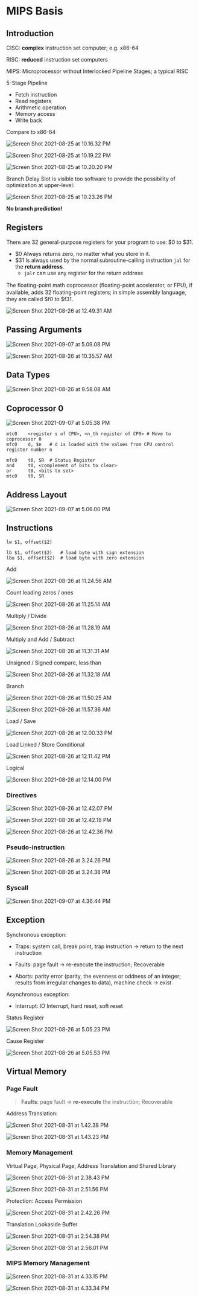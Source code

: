 # MIPS Basis

## Introduction

CISC: **complex** instruction set computer; e.g. x86-64

RISC: **reduced** instruction set computers

MIPS: Microprocessor without Interlocked Pipeline Stages; a typical RISC

5-Stage Pipeline

- Fetch instruction
- Read registers
- Arithmetic operation
- Memory access
- Write back

Compare to x86-64

![Screen Shot 2021-08-25 at 10.16.32 PM](5%20MIPS%20Basis.assets/Screen%20Shot%202021-08-25%20at%2010.16.32%20PM.png)

![Screen Shot 2021-08-25 at 10.19.22 PM](5%20MIPS%20Basis.assets/Screen%20Shot%202021-08-25%20at%2010.19.22%20PM.png)

![Screen Shot 2021-08-25 at 10.20.20 PM](5%20MIPS%20Basis.assets/Screen%20Shot%202021-08-25%20at%2010.20.20%20PM.png)

Branch Delay Slot is visible too software to provide the possibility of optimization at upper-level:

![Screen Shot 2021-08-25 at 10.23.26 PM](5%20MIPS%20Basis.assets/Screen%20Shot%202021-08-25%20at%2010.23.26%20PM.png)

**No branch prediction!**

## Registers

There are 32 general-purpose registers for your program to use: \$0 to \$31.

- \$0 Always returns zero, no matter what you store in it.
- \$31 Is always used by the normal subroutine-calling instruction `jal` for the **return address**.
    - `jalr` can use any register for the return address

The ﬂoating-point math coprocessor (ﬂoating-point accelerator, or FPU), if available, adds 32 ﬂoating-point registers; in simple assembly language, they are called \$f0 to \$f31.

![Screen Shot 2021-08-26 at 12.49.31 AM](5%20MIPS%20Basis.assets/Screen%20Shot%202021-08-26%20at%2012.49.31%20AM.png)

## Passing Arguments

![Screen Shot 2021-09-07 at 5.09.08 PM](5%20MIPS%20Basis.assets/Screen%20Shot%202021-09-07%20at%205.09.08%20PM.png)

![Screen Shot 2021-08-26 at 10.35.57 AM](5%20MIPS%20Basis.assets/Screen%20Shot%202021-08-26%20at%2010.35.57%20AM.png)

## Data Types

![Screen Shot 2021-08-26 at 9.58.08 AM](5%20MIPS%20Basis.assets/Screen%20Shot%202021-08-26%20at%209.58.08%20AM.png)

## Coprocessor 0

![Screen Shot 2021-09-07 at 5.05.38 PM](5%20MIPS%20Basis.assets/Screen%20Shot%202021-09-07%20at%205.05.38%20PM.png)

```assembly
mtc0	<register s of CPU>, <n_th register of CP0>	# Move to coprocessor 0
mfc0	d, $n	# d is loaded with the values from CPU control register number n
```

```assembly
mfc0	t0, SR	# Status Register
and		t0, <complement of bits to clear>
or		t0, <bits to set>
mtc0	t0, SR
```

## Address Layout

![Screen Shot 2021-09-07 at 5.06.00 PM](5%20MIPS%20Basis.assets/Screen%20Shot%202021-09-07%20at%205.06.00%20PM.png)

## Instructions

```assembly
lw $1, offset($2)

lb $1, offset($2)	# load byte with sign extension
lbu $1, offset($2)	# load byte with zero extension
```

Add

![Screen Shot 2021-08-26 at 11.24.56 AM](5%20MIPS%20Basis.assets/Screen%20Shot%202021-08-26%20at%2011.24.56%20AM.png)

Count leading zeros / ones

![Screen Shot 2021-08-26 at 11.25.14 AM](5%20MIPS%20Basis.assets/Screen%20Shot%202021-08-26%20at%2011.25.14%20AM.png)

Multiply / Divide

![Screen Shot 2021-08-26 at 11.28.19 AM](5%20MIPS%20Basis.assets/Screen%20Shot%202021-08-26%20at%2011.28.19%20AM.png)

Multiply and Add / Subtract

![Screen Shot 2021-08-26 at 11.31.31 AM](5%20MIPS%20Basis.assets/Screen%20Shot%202021-08-26%20at%2011.31.31%20AM.png)

Unsigned / Signed compare, less than

![Screen Shot 2021-08-26 at 11.32.18 AM](5%20MIPS%20Basis.assets/Screen%20Shot%202021-08-26%20at%2011.32.18%20AM.png)

Branch

![Screen Shot 2021-08-26 at 11.50.25 AM](5%20MIPS%20Basis.assets/Screen%20Shot%202021-08-26%20at%2011.50.25%20AM.png)

![Screen Shot 2021-08-26 at 11.57.36 AM](5%20MIPS%20Basis.assets/Screen%20Shot%202021-08-26%20at%2011.57.36%20AM.png)

Load / Save

![Screen Shot 2021-08-26 at 12.00.33 PM](5%20MIPS%20Basis.assets/Screen%20Shot%202021-08-26%20at%2012.00.33%20PM.png)

Load Linked / Store Conditional

![Screen Shot 2021-08-26 at 12.11.42 PM](5%20MIPS%20Basis.assets/Screen%20Shot%202021-08-26%20at%2012.11.42%20PM.png)

Logical

![Screen Shot 2021-08-26 at 12.14.00 PM](5%20MIPS%20Basis.assets/Screen%20Shot%202021-08-26%20at%2012.14.00%20PM.png)

### Directives

![Screen Shot 2021-08-26 at 12.42.07 PM](5%20MIPS%20Basis.assets/Screen%20Shot%202021-08-26%20at%2012.42.07%20PM.png)

![Screen Shot 2021-08-26 at 12.42.18 PM](5%20MIPS%20Basis.assets/Screen%20Shot%202021-08-26%20at%2012.42.18%20PM.png)

![Screen Shot 2021-08-26 at 12.42.36 PM](5%20MIPS%20Basis.assets/Screen%20Shot%202021-08-26%20at%2012.42.36%20PM.png)

### Pseudo-instruction

![Screen Shot 2021-08-26 at 3.24.26 PM](5%20MIPS%20Basis.assets/Screen%20Shot%202021-08-26%20at%203.24.26%20PM.png)

![Screen Shot 2021-08-26 at 3.24.38 PM](5%20MIPS%20Basis.assets/Screen%20Shot%202021-08-26%20at%203.24.38%20PM.png)

### Syscall

![Screen Shot 2021-09-07 at 4.36.44 PM](5%20MIPS%20Basis.assets/Screen%20Shot%202021-09-07%20at%204.36.44%20PM.png)

## Exception

Synchronous exception:

- Traps: system call, break point, trap instruction → return to the next instruction

- Faults: page fault → re-execute the instruction; Recoverable

- Aborts: parity error (parity, the evenness or oddness of an integer; results from irregular changes to data), machine check → exist

Asynchronous exception:

- Interrupt: IO Interrupt, hard reset, soft reset

Status Register

![Screen Shot 2021-08-26 at 5.05.23 PM](5%20MIPS%20Basis.assets/Screen%20Shot%202021-08-26%20at%205.05.23%20PM.png)

Cause Register

![Screen Shot 2021-08-26 at 5.05.53 PM](5%20MIPS%20Basis.assets/Screen%20Shot%202021-08-26%20at%205.05.53%20PM.png)

## Virtual Memory

### Page Fault

> **Faults**: page fault → **re-execute** the instruction; Recoverable

Address Translation:

![Screen Shot 2021-08-31 at 1.42.38 PM](5%20MIPS%20Basis.assets/Screen%20Shot%202021-08-31%20at%201.42.38%20PM.png)

![Screen Shot 2021-08-31 at 1.43.23 PM](5%20MIPS%20Basis.assets/Screen%20Shot%202021-08-31%20at%201.43.23%20PM.png)

### Memory Management

Virtual Page, Physical Page, Address Translation and Shared Library

![Screen Shot 2021-08-31 at 2.38.43 PM](5%20MIPS%20Basis.assets/Screen%20Shot%202021-08-31%20at%202.38.43%20PM.png)

![Screen Shot 2021-08-31 at 2.51.56 PM](5%20MIPS%20Basis.assets/Screen%20Shot%202021-08-31%20at%202.51.56%20PM.png)

Protection: Access Permission

![Screen Shot 2021-08-31 at 2.42.26 PM](5%20MIPS%20Basis.assets/Screen%20Shot%202021-08-31%20at%202.42.26%20PM.png)

Translation Lookaside Buffer

![Screen Shot 2021-08-31 at 2.54.38 PM](5%20MIPS%20Basis.assets/Screen%20Shot%202021-08-31%20at%202.54.38%20PM.png)

![Screen Shot 2021-08-31 at 2.56.01 PM](5%20MIPS%20Basis.assets/Screen%20Shot%202021-08-31%20at%202.56.01%20PM.png)

### MIPS Memory Management

![Screen Shot 2021-08-31 at 4.33.15 PM](5%20MIPS%20Basis.assets/Screen%20Shot%202021-08-31%20at%204.33.15%20PM.png)

![Screen Shot 2021-08-31 at 4.33.34 PM](5%20MIPS%20Basis.assets/Screen%20Shot%202021-08-31%20at%204.33.34%20PM.png)



